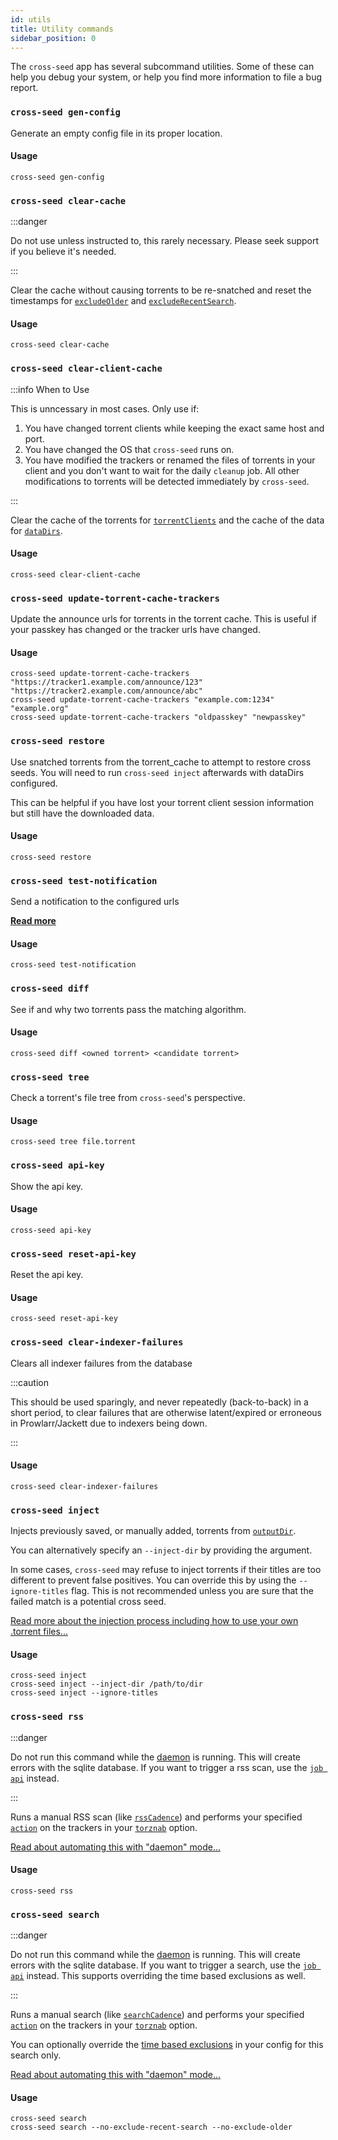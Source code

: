 ```yaml
---
id: utils
title: Utility commands
sidebar_position: 0
---
```


The `cross-seed` app has several subcommand utilities. Some of these can help
you debug your system, or help you find more information to file a bug report.

### `cross-seed gen-config`

Generate an empty config file in its proper location.

#### Usage

```shell
cross-seed gen-config
```

### `cross-seed clear-cache`

:::danger

Do not use unless instructed to, this rarely necessary. Please seek support if
you believe it's needed.

:::

Clear the cache without causing torrents to be re-snatched and reset the
timestamps for [`excludeOlder`](../basics/options.md#excludeolder) and
[`excludeRecentSearch`](../basics/options.md#excluderecentsearch).

#### Usage

```shell
cross-seed clear-cache
```

### `cross-seed clear-client-cache`

:::info When to Use

This is unncessary in most cases. Only use if:

1. You have changed torrent clients while keeping the exact same host and port.
2. You have changed the OS that `cross-seed` runs on.
3. You have modified the trackers or renamed the files of torrents in your
   client and you don't want to wait for the daily `cleanup` job. All other
   modifications to torrents will be detected immediately by `cross-seed`.

:::

Clear the cache of the torrents for
[`torrentClients`](../basics/options.md#torrentclients) and the cache of the
data for [`dataDirs`](../basics/options.md#datadirs).

#### Usage

```shell
cross-seed clear-client-cache
```

### `cross-seed update-torrent-cache-trackers`

Update the announce urls for torrents in the torrent cache.
This is useful if your passkey has changed or the tracker urls have changed.

#### Usage

```shell
cross-seed update-torrent-cache-trackers "https://tracker1.example.com/announce/123" "https://tracker2.example.com/announce/abc"
cross-seed update-torrent-cache-trackers "example.com:1234" "example.org"
cross-seed update-torrent-cache-trackers "oldpasskey" "newpasskey"
```

### `cross-seed restore`

Use snatched torrents from the torrent_cache to attempt to restore cross seeds.
You will need to run `cross-seed inject` afterwards with dataDirs configured.

This can be helpful if you have lost your torrent client session information but
still have the downloaded data.

#### Usage

```shell
cross-seed restore
```

### `cross-seed test-notification`

Send a notification to the configured urls

[**Read more**](../basics/options.md#notificationwebhookurls)

#### Usage

```shell
cross-seed test-notification
```

### `cross-seed diff`

See if and why two torrents pass the matching algorithm.

#### Usage

```shell
cross-seed diff <owned torrent> <candidate torrent>
```

### `cross-seed tree`

Check a torrent's file tree from `cross-seed`'s perspective.

#### Usage

```shell
cross-seed tree file.torrent
```

### `cross-seed api-key`

Show the api key.

#### Usage

```shell
cross-seed api-key
```

### `cross-seed reset-api-key`

Reset the api key.

#### Usage

```shell
cross-seed reset-api-key
```

### `cross-seed clear-indexer-failures`

Clears all indexer failures from the database

:::caution

This should be used sparingly, and never repeatedly (back-to-back) in a short
period, to clear failures that are otherwise latent/expired or erroneous in
Prowlarr/Jackett due to indexers being down.

:::

#### Usage

```shell
cross-seed clear-indexer-failures
```

### `cross-seed inject`

Injects previously saved, or manually added, torrents from
[`outputDir`](../basics/options.md#outputdir).

You can alternatively specify an `--inject-dir` by providing the argument.

In some cases, `cross-seed` may refuse to inject torrents if their titles are
too different to prevent false positives. You can override this by using the
`--ignore-titles` flag. This is not recommended unless you are sure that the
failed match is a potential cross seed.

[Read more about the injection process including how to use your own .torrent files...](../tutorials/injection.md#manual-or-scheduled-injection)

#### Usage

```shell
cross-seed inject
cross-seed inject --inject-dir /path/to/dir
cross-seed inject --ignore-titles
```

### `cross-seed rss`

:::danger

Do not run this command while the [daemon](../basics/managing-the-daemon.mdx)
is running. This will create errors with the sqlite database. If you want to
trigger a rss scan, use the [`job api`](../basics/faq-troubleshooting.md#is-there-a-way-to-trigger-a-specific-cross-seed-job-ahead-of-schedule)
instead.

:::

Runs a manual RSS scan (like [`rssCadence`](../basics/options.md#rsscadence))
and performs your specified [`action`](../basics/options.md#action) on the
trackers in your [`torznab`](../basics/options.md#torznab) option.

[Read about automating this with "daemon" mode...](../basics/getting-started.mdx)

#### Usage

```shell
cross-seed rss
```

### `cross-seed search`

:::danger

Do not run this command while the [daemon](../basics/managing-the-daemon.mdx)
is running. This will create errors with the sqlite database. If you want to
trigger a search, use the
[`job api`](../basics/faq-troubleshooting.md#how-can-i-disable-the-time-based-exclude-options-in-a-cross-seed-search)
instead. This supports overriding the time based exclusions as well.

:::

Runs a manual search (like
[`searchCadence`](../basics/options.md#searchcadence)) and performs your
specified [`action`](../basics/options.md#action) on the trackers in your
[`torznab`](../basics/options.md#torznab) option.

You can optionally override the
[time based exclusions](../v6-migration.md#stricter-configjs-validation) in your
config for this search only.

[Read about automating this with "daemon" mode...](../basics/getting-started.mdx)

#### Usage

```shell
cross-seed search
cross-seed search --no-exclude-recent-search --no-exclude-older
```
